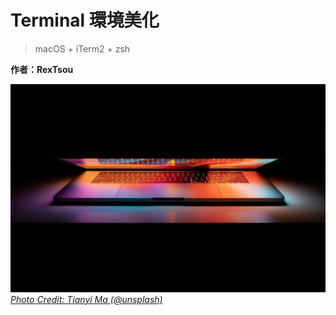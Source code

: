 # Terminal 環境美化

> macOS + iTerm2 + zsh

**作者：RexTsou**

![cover image](/assets/cover.jpg)
*[Photo Credit: Tianyi Ma (@unsplash)](https://unsplash.com/photos/WiONHd_zYI4)*

